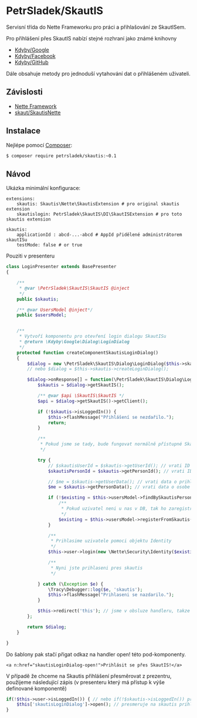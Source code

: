 PetrSladek/SkautIS
======

Servisní třída do Nette Frameworku pro práci a přihlašování ze SkautISem.

Pro přihlášení přes SkautIS nabízí stejné rozhraní jako známé knihovny
- [Kdyby/Google](https://github.com/Kdyby/Google)
- [Kdyby/Facebook](https://github.com/Kdyby/Facebook/)
- [Kdyby/GitHub](https://github.com/Kdyby/GitHub/)

Dále obsahuje metody pro jednoduší vytahování dat o přihlášeném uživateli.

Závislosti
------------
- [Nette Framework](https://github.com/nette/nette)
- [skaut/SkautisNette](https://github.com/skaut/SkautisNette)


Instalace
------------

Nejlépe pomocí [Composer](http://getcomposer.org/):

```sh
$ composer require petrsladek/skautis:~0.1
```


Návod
------------

Ukázka minimální konfigurace:
```
extensions:
    skautis: Skautis\Nette\SkautisExtension # pro original skautis extension
    skautislogin: PetrSladek\SkautIS\DI\SkautISExtension # pro toto skautis extension

skautis:
    applicationId : abcd-...-abcd # AppId přidělené administrátorem skautISu
    testMode: false # or true
```

Pouziti v presenteru
```php
class LoginPresenter extends BasePresenter
{

    /**
     * @var \PetrSladek\SkautIS\SkautIS @inject
     */
    public $skautis;

	/** @var UsersModel @inject*/
	public $usersModel;


	/**
	 * Vytvoří komponentu pro otevření login dialogu SkautISu
	 * @return \Kdyby\Google\Dialog\LoginDialog
	 */
	protected function createComponentSkautisLoginDialog()
	{
		$dialog = new \PetrSladek\SkautIS\Dialog\LoginDialog($this->skautis);
		// nebo $dialog = $this->skautis->createLoginDialog();

		$dialog->onResponse[] = function(\PetrSladek\SkautIS\Dialog\LoginDialog $dialog) {
			$skautis = $dialog->getSkautIS();

			/** @var $api \SkautIS\SkautIS */
			$api = $dialog->getSkautIS()->getClient();

			if (!$skautis->isLoggedIn()) {
                $this->flashMessage("Přihlášení se nezdařilo.");
                return;
            }

			/**
			 * Pokud jsme se tady, bude fungovat normálně přístupné SkautIS API
			 */

			try {
			    // $skautisUserId = $skautis->getUserId(); // vrati ID skautis uctu kterym jste se prihlasil
				$skautisPersonId = $skautis->getPersonId(); // vrati ID sparovan osoby se skautis uctem kterym jste se prihlasil

                // $me = $skautis->getUserData(); // vrati data o prihlasenem skautis uzivateli
				$me = $skautis->getPersonData(); // vrati data o osobe ktera je sparovana s prihlasenym skautis uzivatelem

				if (!$existing = $this->usersModel->findBySkautisPersonId($skautisPersonId)) {
					/**
					 * Pokud uzivatel neni u nas v DB, tak ho zaregistrujeme
					 */
					$existing = $this->usersModel->registerFromSkautis($me);
				}

				/**
				 * Prihlasime uzivatele pomoci objektu Identity
				 */
				$this->user->login(new \Nette\Security\Identity($existing->id, $existing->roles, $existing));

				/**
				 * Nyni jste prihlaseni pres skautis
				 */

			} catch (\Exception $e) {
				\Tracy\Debugger::log($e, 'skautis');
				$this->flashMessage("Prihlaseni se nazdarilo.");
			}

			$this->redirect('this'); // jsme v obsluze handleru, takze presmerujeme na sebe abychom nemeli v adrese ?do=xxx
		};

		return $dialog;
	}

}
```

Do šablony pak stačí přigat odkaz na handler open! této pod-komponenty.

```smarty
<a n:href="skautisLoginDialog-open!">Prihlásit se přes SkautIS!</a>
```


V případě že chceme na Skautis přihlášení přesměrovat z prezentru, použijeme  následující zápis (v presenteru který má přístup k výše definované komponentě)

```php
if(!$this->user->isLoggedIn()) { // nebo if(!$skautis->isLoggedIn()) pro skautis uzivatele
    $this['skautisLoginDialog']->open(); // presmeruje na skautis prihlaseni a po navraceni standartne provede onResponse event.
}
```

